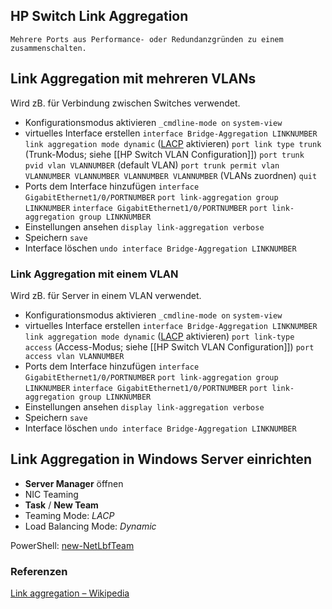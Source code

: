 ## HP Switch Link Aggregation
```ad-info
Mehrere Ports aus Performance- oder Redundanzgründen zu einem zusammenschalten.
```
## Link Aggregation mit mehreren VLANs
Wird zB. für Verbindung zwischen Switches verwendet.

* Konfigurationsmodus aktivieren
`_cmdline-mode on`
`system-view`
* virtuelles Interface erstellen
`interface Bridge-Aggregation LINKNUMBER`
`link aggregation mode dynamic` ([LACP](https://en.wikipedia.org/wiki/Link_aggregation#Link_Aggregation_Control_Protocol) aktivieren)
`port link type trunk` (Trunk-Modus; siehe [[HP Switch VLAN Configuration]])
`port trunk pvid vlan VLANNUMBER` (default VLAN)
`port trunk permit vlan VLANNUMBER VLANNUMBER VLANNUMBER VLANNUMBER` (VLANs zuordnen)
`quit`
* Ports dem Interface hinzufügen
`interface GigabitEthernet1/0/PORTNUMBER`
`port link-aggregation group LINKNUMBER`
`interface GigabitEthernet1/0/PORTNUMBER`
`port link-aggregation group LINKNUMBER`
* Einstellungen ansehen
`display link-aggregation verbose`
* Speichern
`save`
* Interface löschen
`undo interface Bridge-Aggregation LINKNUMBER`

### Link Aggregation mit einem VLAN
Wird zB. für Server in einem VLAN verwendet.

* Konfigurationsmodus aktivieren
`_cmdline-mode on`
`system-view`
* virtuelles Interface erstellen
`interface Bridge-Aggregation LINKNUMBER`
`link aggregation mode dynamic` ([LACP](https://en.wikipedia.org/wiki/Link_aggregation#Link_Aggregation_Control_Protocol) aktivieren)
`port link-type access` (Access-Modus; siehe [[HP Switch VLAN Configuration]])
`port access vlan VLANNUMBER`
* Ports dem Interface hinzufügen
`interface GigabitEthernet1/0/PORTNUMBER`
`port link-aggregation group LINKNUMBER`
`interface GigabitEthernet1/0/PORTNUMBER`
`port link-aggregation group LINKNUMBER`
* Einstellungen ansehen
`display link-aggregation verbose`
* Speichern
`save`
* Interface löschen
`undo interface Bridge-Aggregation LINKNUMBER`

## Link Aggregation in Windows Server einrichten
* **Server Manager** öffnen
* NIC Teaming
* **Task** / **New Team**
* Teaming Mode: *LACP*
* Load Balancing Mode: *Dynamic*

PowerShell: [new-NetLbfTeam](https://docs.microsoft.com/en-us/powershell/module/netlbfo/new-netlbfoteam)

### Referenzen
[Link aggregation – Wikipedia](https://en.wikipedia.org/wiki/Link_aggregation)